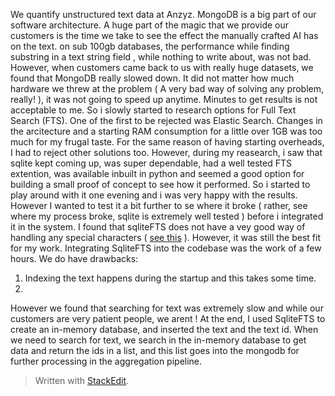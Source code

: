 We quantify unstructured text data at Anzyz. 
MongoDB is a big part of our software architecture. A huge part of the magic that we provide our customers is the time we take to see the effect the manually crafted AI has on the text. on sub 100gb databases, the performance while finding substring in a text string field , while nothing to write about, was not bad. However, when customers came back to us with really huge datasets, we found that MongoDB really slowed down. It did not matter how much hardware we threw at the problem ( A very bad way of solving any problem, really! ), it was not going to speed up anytime.
Minutes to get results is not acceptable to me. So i slowly started to research options for Full Text Search (FTS). One of the first to be rejected was Elastic Search. Changes in the arcitecture and a starting RAM consumption for a little over 1GB was too much for my frugal taste. For the same reason of having starting overheads, I had to reject other solutions too. However, during my reasearch, i saw that sqlite kept coming up, was super dependable, had a well tested FTS extention, was available inbuilt in python and seemed a good option for building a small proof of concept to see how it performed. So i started to play around with it one evening and i was very happy with the results. However I wanted to test it a bit further to se where it broke ( rather, see where my process broke, sqlite is extremely well tested ) before i integrated it in the system. I found that sqliteFTS does not have a vey good way of handling any special characters ( [see this](https://stackoverflow.com/a/28996203) ). However, it was still the best fit for my work. Integrating SqliteFTS into the codebase was the work of a few hours.
We do have drawbacks:
1. Indexing the text happens during the startup and this takes some time.
2. 
However we found that searching for text was extremely slow and while our customers are very patient people, we arent ! At the end, I used SqliteFTS to create an in-memory database, and inserted the text and the text id. When we need to search for text, we search in the in-memory database to get data and return the ids in a list, and this list goes into the mongodb for further processing in the aggregation pipeline.

> Written with [StackEdit](https://stackedit.io/).
<!--stackedit_data:
eyJoaXN0b3J5IjpbLTE1ODYzMTUyMCwtMzQ0NDY1MjksMTk5ND
k4OTYwNiwxNjgxOTkyNTk4LDIwNjYyMzAyNTksLTUyMjUwODk5
MCwxNzMxMjg4MzE3LDMyNjU4ODM4LC0xOTQxMjA1MjA5LC0zNz
IxMjQxNTEsMjI1NzkwOTI2LDczMDk5ODExNl19
-->